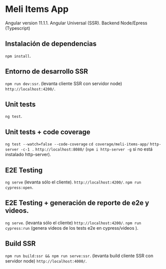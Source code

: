 # Meli Items App

Angular version 11.1.1. Angular Universal (SSR). Backend Node/Epress (Typescript)

## Instalación de dependencias

`npm install`.

## Entorno de desarrollo SSR

`npm run dev:ssr`. (levanta cliente SSR con servidor node) `http://localhost:4200/`.

## Unit tests

`ng test`.

## Unit tests + code coverage

`ng test --watch=false --code-coverage`
`cd coverage/meli-items-app/`
`http-server -c-1 .` `http://localhost:8080/` (`npm i http-server -g` si no está instalado http-server).

## E2E Testing

`ng serve` (levanta sólo el cliente). `http://localhost:4200/`.
`npm run cypress:open`.

## E2E Testing + generación de reporte de e2e y videos.

`ng serve`. (levanta sólo el cliente) `http://localhost:4200/`.
`npm run cypress:run` (genera videos de los tests e2e en cypress/videos ).

## Build SSR

`npm run build:ssr && npm run serve:ssr`. (levanta build cliente SSR con servidor node) `http://localhost:4000/`.

